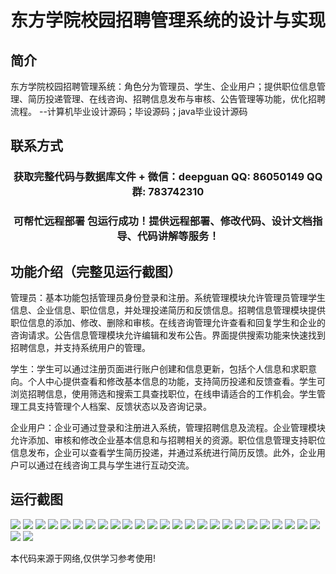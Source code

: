 <p><h1 align="center">东方学院校园招聘管理系统的设计与实现</h1></p>

## 简介
东方学院校园招聘管理系统：角色分为管理员、学生、企业用户；提供职位信息管理、简历投递管理、在线咨询、招聘信息发布与审核、公告管理等功能，优化招聘流程。    --计算机毕业设计源码；毕设源码；java毕业设计源码


## 联系方式
<p><h3 align="center">获取完整代码与数据库文件 + 微信：deepguan QQ: 86050149 QQ群: 783742310</h3></p>
<p><h3 align="center">可帮忙远程部署 包运行成功！提供远程部署、修改代码、设计文档指导、代码讲解等服务！</h3></p>

## 功能介绍（完整见运行截图）
管理员：基本功能包括管理员身份登录和注册。系统管理模块允许管理员管理学生信息、企业信息、职位信息，并处理投递简历和反馈信息。招聘信息管理模块提供职位信息的添加、修改、删除和审核。在线咨询管理允许查看和回复学生和企业的咨询请求。公告信息管理模块允许编辑和发布公告。界面提供搜索功能来快速找到招聘信息，并支持系统用户的管理。

学生：学生可以通过注册页面进行账户创建和信息更新，包括个人信息和求职意向。个人中心提供查看和修改基本信息的功能，支持简历投递和反馈查看。学生可浏览招聘信息，使用筛选和搜索工具查找职位，在线申请适合的工作机会。学生管理工具支持管理个人档案、反馈状态以及咨询记录。

企业用户：企业可通过登录和注册进入系统，管理招聘信息及流程。企业管理模块允许添加、审核和修改企业基本信息和与招聘相关的资源。职位信息管理支持职位信息发布，企业可以查看学生简历投递，并通过系统进行简历反馈。此外，企业用户可以通过在线咨询工具与学生进行互动交流。


## 运行截图
![](https://bs-1329754181.cos.ap-shanghai.myqcloud.com/ssm/DongFangCollegeCampusRecruitmentManagementSystem/img/001.jpg)
![](https://bs-1329754181.cos.ap-shanghai.myqcloud.com/ssm/DongFangCollegeCampusRecruitmentManagementSystem/img/002.jpg)
![](https://bs-1329754181.cos.ap-shanghai.myqcloud.com/ssm/DongFangCollegeCampusRecruitmentManagementSystem/img/003.jpg)
![](https://bs-1329754181.cos.ap-shanghai.myqcloud.com/ssm/DongFangCollegeCampusRecruitmentManagementSystem/img/004.jpg)
![](https://bs-1329754181.cos.ap-shanghai.myqcloud.com/ssm/DongFangCollegeCampusRecruitmentManagementSystem/img/005.jpg)
![](https://bs-1329754181.cos.ap-shanghai.myqcloud.com/ssm/DongFangCollegeCampusRecruitmentManagementSystem/img/006.jpg)
![](https://bs-1329754181.cos.ap-shanghai.myqcloud.com/ssm/DongFangCollegeCampusRecruitmentManagementSystem/img/007.jpg)
![](https://bs-1329754181.cos.ap-shanghai.myqcloud.com/ssm/DongFangCollegeCampusRecruitmentManagementSystem/img/008.jpg)
![](https://bs-1329754181.cos.ap-shanghai.myqcloud.com/ssm/DongFangCollegeCampusRecruitmentManagementSystem/img/009.jpg)
![](https://bs-1329754181.cos.ap-shanghai.myqcloud.com/ssm/DongFangCollegeCampusRecruitmentManagementSystem/img/010.jpg)
![](https://bs-1329754181.cos.ap-shanghai.myqcloud.com/ssm/DongFangCollegeCampusRecruitmentManagementSystem/img/011.jpg)
![](https://bs-1329754181.cos.ap-shanghai.myqcloud.com/ssm/DongFangCollegeCampusRecruitmentManagementSystem/img/012.jpg)
![](https://bs-1329754181.cos.ap-shanghai.myqcloud.com/ssm/DongFangCollegeCampusRecruitmentManagementSystem/img/013.jpg)
![](https://bs-1329754181.cos.ap-shanghai.myqcloud.com/ssm/DongFangCollegeCampusRecruitmentManagementSystem/img/014.jpg)
![](https://bs-1329754181.cos.ap-shanghai.myqcloud.com/ssm/DongFangCollegeCampusRecruitmentManagementSystem/img/015.jpg)
![](https://bs-1329754181.cos.ap-shanghai.myqcloud.com/ssm/DongFangCollegeCampusRecruitmentManagementSystem/img/016.jpg)
![](https://bs-1329754181.cos.ap-shanghai.myqcloud.com/ssm/DongFangCollegeCampusRecruitmentManagementSystem/img/017.jpg)
![](https://bs-1329754181.cos.ap-shanghai.myqcloud.com/ssm/DongFangCollegeCampusRecruitmentManagementSystem/img/018.jpg)
![](https://bs-1329754181.cos.ap-shanghai.myqcloud.com/ssm/DongFangCollegeCampusRecruitmentManagementSystem/img/019.jpg)
![](https://bs-1329754181.cos.ap-shanghai.myqcloud.com/ssm/DongFangCollegeCampusRecruitmentManagementSystem/img/020.jpg)
![](https://bs-1329754181.cos.ap-shanghai.myqcloud.com/ssm/DongFangCollegeCampusRecruitmentManagementSystem/img/021.jpg)
![](https://bs-1329754181.cos.ap-shanghai.myqcloud.com/ssm/DongFangCollegeCampusRecruitmentManagementSystem/img/022.jpg)
![](https://bs-1329754181.cos.ap-shanghai.myqcloud.com/ssm/DongFangCollegeCampusRecruitmentManagementSystem/img/023.jpg)
![](https://bs-1329754181.cos.ap-shanghai.myqcloud.com/ssm/DongFangCollegeCampusRecruitmentManagementSystem/img/024.jpg)
![](https://bs-1329754181.cos.ap-shanghai.myqcloud.com/ssm/DongFangCollegeCampusRecruitmentManagementSystem/img/025.jpg)
![](https://bs-1329754181.cos.ap-shanghai.myqcloud.com/ssm/DongFangCollegeCampusRecruitmentManagementSystem/img/026.jpg)
![](https://bs-1329754181.cos.ap-shanghai.myqcloud.com/ssm/DongFangCollegeCampusRecruitmentManagementSystem/img/027.jpg)

<p>本代码来源于网络,仅供学习参考使用!</p>
